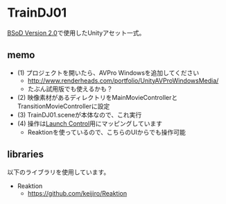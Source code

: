 TrainDJ01
====
[BSoD Version 2.0](http://bsod.fukuchilab.org/)で使用したUnityアセット一式。

memo
----
* (1) プロジェクトを開いたら、AVPro Windowsを追加してください
  * http://www.renderheads.com/portfolio/UnityAVProWindowsMedia/
  * たぶん試用版でも使えるかも？
* (2) 映像素材があるディレクトリをMainMovieControllerとTransitionMovieControllerに設定
* (3) TrainDJ01.sceneが本体なので、これ実行
* (4) 操作は[Launch Control](http://www.h-resolution.com/novation/launchcontrol.php)用にマッピングしています
  * Reaktionを使っているので、こちらのUIからでも操作可能

libraries
----
以下のライブラリを使用しています。

  * Reaktion
    * https://github.com/keijiro/Reaktion


